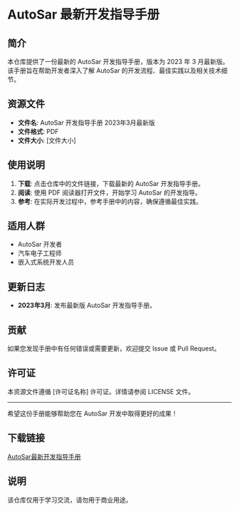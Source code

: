  # AutoSar 最新开发指导手册

 ## 简介

 本仓库提供了一份最新的 AutoSar 开发指导手册，版本为 2023 年 3 月最新版。该手册旨在帮助开发者深入了解 AutoSar 的开发流程、最佳实践以及相关技术细节。

 ## 资源文件

 - **文件名**: AutoSar 开发指导手册 2023年3月最新版
 - **文件格式**: PDF
 - **文件大小**: [文件大小]

 ## 使用说明

 1. **下载**: 点击仓库中的文件链接，下载最新的 AutoSar 开发指导手册。
 2. **阅读**: 使用 PDF 阅读器打开文件，开始学习 AutoSar 的开发指导。
 3. **参考**: 在实际开发过程中，参考手册中的内容，确保遵循最佳实践。

 ## 适用人群

 - AutoSar 开发者
 - 汽车电子工程师
 - 嵌入式系统开发人员

 ## 更新日志

 - **2023年3月**: 发布最新版 AutoSar 开发指导手册。

 ## 贡献

 如果您发现手册中有任何错误或需要更新，欢迎提交 Issue 或 Pull Request。

 ## 许可证

 本资源文件遵循 [许可证名称] 许可证。详情请参阅 LICENSE 文件。

 ---

 希望这份手册能够帮助您在 AutoSar 开发中取得更好的成果！

 ## 下载链接
 [AutoSar最新开发指导手册](https://pan.quark.cn/s/acdcb01e18ef)

 ## 说明

 该仓库仅用于学习交流，请勿用于商业用途。
